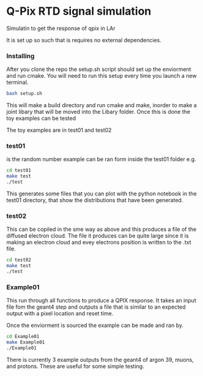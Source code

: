# Q-Pix RTD signal simulation

Simulatin to get the response of qpix in LAr

It is set up so such that is requires no external dependencies. 

### Installing

After you clone the repo the setup.sh script should set up the enviorment and run cmake.
You will need to run this setup every time you launch a new terminal. 

```bash
bash setup.sh
```
This will make a build directory and run cmake and make, inorder to make a joint libary that will be moved into the Libary folder. 
Once this is done the toy examples can be tested

The toy examples are in test01 and test02




### test01

is the random number example can be ran form inside the test01 folder e.g.
```bash
cd test01
make test
./test
```

This generates some files that you can plot with the python notebook in the test01 directory, that show the distributions that have been generated. 


### test02
This can be copiled in the sme way as above and this produces a file of the diffused electron cloud.
The file it produces can be quite large since it is making an electron cloud and evey electrons position is written to the .txt file.
```bash
cd test02
make test
./test
```

### Example01
This run through all functions to produce a QPIX response. It takes an input file fom the geant4 step and outputs a file that is similar to an expected output with a pixel location and reset time. 

Once the enviorment is sourced the example can be made and ran by.
```bash
cd Example01
make Example01
./Example01
```
There is currently 3 example outputs from the geant4 of argon 39, muons, and protons. These are useful for some simple testing. 
